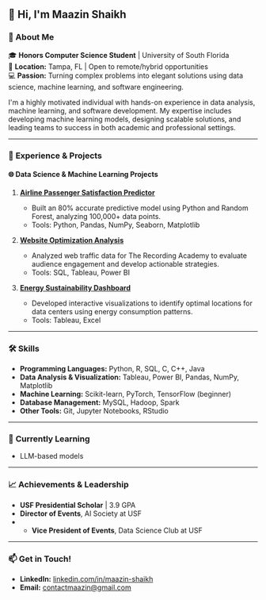 ## 👋 Hi, I'm Maazin Shaikh  

### 🌟 About Me  
🎓 **Honors Computer Science Student** | University of South Florida  
📍 **Location:** Tampa, FL | Open to remote/hybrid opportunities  
💻 **Passion:** Turning complex problems into elegant solutions using data science, machine learning, and software engineering.  

I'm a highly motivated individual with hands-on experience in data analysis, machine learning, and software development. My expertise includes developing machine learning models, designing scalable solutions, and leading teams to success in both academic and professional settings.  

---  

### 💼 **Experience & Projects**  
#### **🌐 Data Science & Machine Learning Projects**  
1. **[Airline Passenger Satisfaction Predictor](#)**  
   - Built an 80% accurate predictive model using Python and Random Forest, analyzing 100,000+ data points.  
   - Tools: Python, Pandas, NumPy, Seaborn, Matplotlib  

2. **[Website Optimization Analysis](#)**  
   - Analyzed web traffic data for The Recording Academy to evaluate audience engagement and develop actionable strategies.  
   - Tools: SQL, Tableau, Power BI  

3. **[Energy Sustainability Dashboard](#)**  
   - Developed interactive visualizations to identify optimal locations for data centers using energy consumption patterns.  
   - Tools: Tableau, Excel  

---

### 🛠 **Skills**  
- **Programming Languages:** Python, R, SQL, C, C++, Java  
- **Data Analysis & Visualization:** Tableau, Power BI, Pandas, NumPy, Matplotlib  
- **Machine Learning:** Scikit-learn, PyTorch, TensorFlow (beginner)  
- **Database Management:** MySQL, Hadoop, Spark  
- **Other Tools:** Git, Jupyter Notebooks, RStudio  

---

### 🌱 **Currently Learning**  
- LLM-based models  

---

### 📈 **Achievements & Leadership**  
- **USF Presidential Scholar** | 3.9 GPA  
- **Director of Events**, AI Society at USF
- - **Vice President of Events**, Data Science Club at USF 
 
---

### 📫 **Get in Touch!**  
- **LinkedIn:** [linkedin.com/in/maazin-shaikh](https://www.linkedin.com/in/maazin-shaikh)  
- **Email:** contactmaazin@gmail.com  

<!--
**maazin/maazin** is a ✨ _special_ ✨ repository because its `README.md` (this file) appears on your GitHub profile.

Here are some ideas to get you started:

- 🔭 I’m currently working on ...
- 🌱 I’m currently learning ...
- 👯 I’m looking to collaborate on ...
- 🤔 I’m looking for help with ...
- 💬 Ask me about ...
- 📫 How to reach me: ...
- 😄 Pronouns: ...
- ⚡ Fun fact: ...
-->
